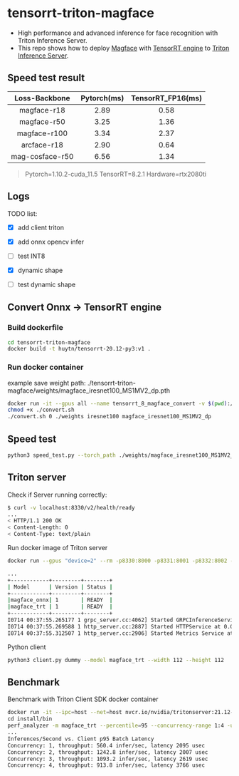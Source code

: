 # tensorrt-triton-magface

- High performance and advanced inference for face recognition with Triton Inference Server. 
- This repo shows how to deploy [Magface](https://github.com/IrvingMeng/MagFace) with [TensorRT engine](https://github.com/NVIDIA/tensorrt) to [Triton Inference Server](https://github.com/NVIDIA/triton-inference-server). 

## Speed test result

|   Loss-Backbone   | Pytorch(ms) | TensorRT_FP16(ms) |
|   :------------:  | :---------: | :---------------: |
|    magface-r18    |     2.89    |        0.58       |
|    magface-r50    |     3.25    |        1.36       |
|    magface-r100   |     3.34    |        2.37       |
|    arcface-r18    |     2.90    |        0.64       |
|  mag-cosface-r50  |     6.56    |        1.34       |
> Pytorch=1.10.2-cuda_11.5    TensorRT=8.2.1   Hardware=rtx2080ti

## Logs
TODO list:

- [x] add client triton 
- [x] add onnx opencv infer 
- [ ] test INT8
- [x] dynamic shape
- [ ] test dynamic shape


## Convert Onnx -> TensorRT engine 
### Build dockerfile 
```bash 
cd tensorrt-triton-magface 
docker build -t huytn/tensorrt-20.12-py3:v1 .
```
### Run docker container 

example save weight path: ./tensorrt-triton-magface/weights/magface_iresnet100_MS1MV2_dp.pth

```bash 
docker run -it --gpus all --name tensorrt_8_magface_convert -v $(pwd):/convert/ -w /convert/ nvcr.io/nvidia/tensorrt:20.11-py3 bash
chmod +x ./convert.sh
./convert.sh 0 ./weights iresnet100 magface_iresnet100_MS1MV2_dp
```

## Speed test

```bash 
python3 speed_test.py --torch_path ./weights/magface_iresnet100_MS1MV2_dp.pth --trt_path ./weights/magface_iresnet100_MS1MV2_dp.pth
```

## Triton server 

Check if Server running correctly:
```bash 
$ curl -v localhost:8330/v2/health/ready
...
< HTTP/1.1 200 OK
< Content-Length: 0
< Content-Type: text/plain
```

Run docker image of Triton server 
```bash 
docker run --gpus "device=2" --rm -p8330:8000 -p8331:8001 -p8332:8002 -v $(pwd)/model_repository:/models nvcr.io/nvidia/tritonserver:21.12-py3 tritonserver --model-repository=/models --strict-model-config false --log-verbose 1

...
+------------+---------+--------+
| Model      | Version | Status |
+------------+---------+--------+
|magface_onnx| 1       | READY  |
|magface_trt | 1       | READY  |
+------------+---------+--------+
I0714 00:37:55.265177 1 grpc_server.cc:4062] Started GRPCInferenceService at 0.0.0.0:8001
I0714 00:37:55.269588 1 http_server.cc:2887] Started HTTPService at 0.0.0.0:8000
I0714 00:37:55.312507 1 http_server.cc:2906] Started Metrics Service at 0.0.0.0:8002
```

Python client 
```bash 
python3 client.py dummy --model magface_trt --width 112 --height 112
```

## Benchmark
Benchmark with Triton Client SDK docker container
```bash 
docker run -it --ipc=host --net=host nvcr.io/nvidia/tritonserver:21.12-py3-sdk /bin/bash\
cd install/bin
perf_analyzer -m magface_trt --percentile=95 --concurrency-range 1:4 -u localhost:8330 --shape input:1,3,112,112 --measurement-interval 10000
...
Inferences/Second vs. Client p95 Batch Latency
Concurrency: 1, throughput: 560.4 infer/sec, latency 2095 usec
Concurrency: 2, throughput: 1242.8 infer/sec, latency 2007 usec
Concurrency: 3, throughput: 1093.2 infer/sec, latency 2619 usec
Concurrency: 4, throughput: 913.8 infer/sec, latency 3766 usec
```
